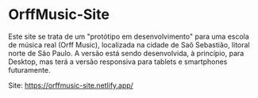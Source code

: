 # OrffMusic-Site

Este site se trata de um "protótipo em desenvolvimento" para uma escola de música real (Orff Music), localizada na cidade de Saõ Sebastião, litoral norte de São Paulo.
A versão está sendo desenvolvida, à princípio, para Desktop, mas terá a versão responsiva para tablets e smartphones futuramente.


Site:
https://orffmusic-site.netlify.app/
